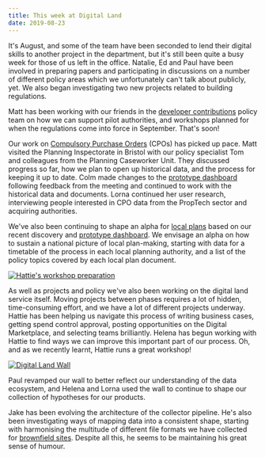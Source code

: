 ```yaml
---
title: This week at Digital Land
date: 2019-08-23
---
```


It's August, and some of the team have been seconded to lend their digital skills to another project in the department, but it's still been quite a busy week for those of us left in the office. Natalie, Ed and Paul have been involved in preparing papers and participating in discussions on a number of different policy areas which we unfortunately can't talk about publicly, yet. We also began investigating two new projects related to building regulations.

Matt has been working with our friends in the [developer contributions](https://digital-land.github.io/project/developer-contributions/) policy team on how we can support pilot authorities, and workshops planned for when the regulations come into force in September. That's soon!

Our work on [Compulsory Purchase Orders](https://digital-land.github.io/project/compulsory-purchase-orders/) (CPOs) has picked up pace. Matt visited the Planning Inspectorate in Bristol with our policy specialist Tom and colleagues from the Planning Caseworker Unit. They discussed progress so far, how we plan to open up historical data, and the process for keeping it up to date. Colm made changes to the [prototype dashboard](https://github.com/digital-land/cpos-prototype) following feedback from the meeting and continued to work with the historical data and documents. Lorna continued her user research, interviewing people interested in CPO data from the PropTech sector and acquiring authorities.

We've also been continuing to shape an alpha for [local plans](https://digital-land.github.io/project/local-plans/) based on our recent discovery and [prototype dashboard](https://local-plans-prototype.herokuapp.com/). We envisage an alpha on how to sustain a national picture of local plan-making, starting with data for a timetable of the process in each local planning authority, and a list of the policy topics covered by each local plan document.

<a href="https://www.flickr.com/photos/psd/48470932257/in/datetaken-public/" title="Hattie&#x27;s workshop preparation"><img src="https://live.staticflickr.com/65535/48470932257_2e7b912e28_c.jpg" alt="Hattie&#x27;s workshop preparation"></a>

As well as projects and policy we've also been working on the digital land service itself. Moving projects between phases requires a lot of hidden, time-consuming effort, and we have a lot of different projects underway. Hattie has been helping us navigate this process of writing business cases, getting spend control approval, posting opportunities on the Digital Marketplace, and selecting teams brilliantly. Helena has begun working with Hattie to find ways we can improve this important part of our process. Oh, and as we recently learnt, Hattie runs a great workshop!

<a href="https://www.flickr.com/photos/psd/48605861602/in/datetaken-public/" title="Digital Land Wall"><img src="https://live.staticflickr.com/65535/48605861602_acddbf5cfe_c.jpg" alt="Digital Land Wall"></a>

Paul revamped our wall to better reflect our understanding of the data ecosystem, and Helena and Lorna used the wall to continue to shape our collection of hypotheses for our products.

Jake has been evolving the architecture of the collector pipeline. He's also been investigating ways of mapping data into a consistent shape, starting with harmonising the multitude of different file formats we have collected for [brownfield sites](https://digital-land.github.io/project/brownfield-sites/). Despite all this, he seems to be maintaining his great sense of humour.
